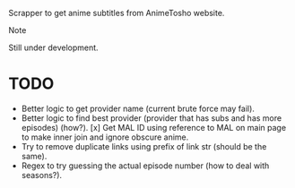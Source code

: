 Scrapper to get anime subtitles from AnimeTosho website.

> [!NOTE]
> Still under development.

# TODO

- Better logic to get provider name (current brute force may fail).
- Better logic to find best provider (provider that has subs and has more episodes) (how?).
  [x] Get MAL ID using reference to MAL on main page to make inner join and ignore obscure anime.
- Try to remove duplicate links using prefix of link str (should be the same).
- Regex to try guessing the actual episode number (how to deal with seasons?).
